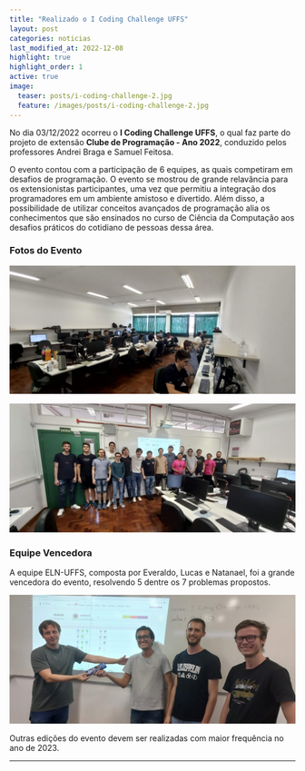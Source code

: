 ```yaml
---
title: "Realizado o I Coding Challenge UFFS"
layout: post
categories: noticias
last_modified_at: 2022-12-08
highlight: true
highlight_order: 1
active: true
image:
  teaser: posts/i-coding-challenge-2.jpg
  feature: /images/posts/i-coding-challenge-2.jpg
---
```



No dia 03/12/2022 ocorreu o **I Coding Challenge UFFS**, o qual faz parte do projeto de extensão **Clube de Programação - Ano 2022**, conduzido pelos professores Andrei Braga e Samuel Feitosa. 

O evento contou com a participação de 6 equipes, as quais competiram em desafios de programação. O evento se mostrou de grande relavância para os extensionistas participantes, uma vez que permitiu a integração dos programadores em um ambiente amistoso e divertido. Além disso, a possibilidade de utilizar conceitos avançados de programação alia os conhecimentos que são ensinados no curso de Ciência da Computação aos desafios práticos do cotidiano de pessoas dessa área.

### Fotos do Evento

![Imagem](/images/posts/i-coding-challenge-1.jpg)

![Imagem](/images/posts/i-coding-challenge-2.jpg)

### Equipe Vencedora

A equipe ELN-UFFS, composta por Everaldo, Lucas e Natanael, foi a grande vencedora do evento, resolvendo 5 dentre os 7 problemas propostos.

![Imagem](/images/posts/i-coding-challenge-3.jpg)

Outras edições do evento devem ser realizadas com maior frequência no ano de 2023.

---
